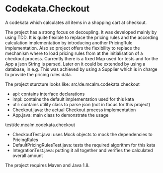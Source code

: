 # Codekata.Checkout
A codekata which calculates all items in a shopping cart at checkout.

The project has a strong focus on decoupling. It was developed mainly by using TDD. It is quite flexible to replace the pricing rules and the according calculation implementation by introducing another PricingRule implementation. Also so project offers the flexibility to replace the mechanism where to load pricing rules from at the initialisation of a checkout process. Currently there is a fixed Map used for tests and for the App a json String is parsed. Later on it could be extended by using a database, in e.g. This was achieved by using a Supplier<RuleSet> which is in charge to provide the pricing rules data.

The project sturcture looks like:
src/de.mcalm.codekata.checkout
- api: contains interface declarations
- impl: contains the default implementation used for this kata
- util: contains utility class to parse json (not in focus for this project)
- Checkout.java: the actual Checkout process implementation
- App.java: main class to demonstrate the usage

test/de.mcalm.codekata.checkout
- CheckoutTest.java: uses Mock objects to mock the dependencies to PricingRules
- DefaultPricingRulesTest.java: tests the required algorithm for this kata
- IntegrationTest.java: putting it all together and verifies the calculated overall amount

The project requires Maven and Java 1.8.
